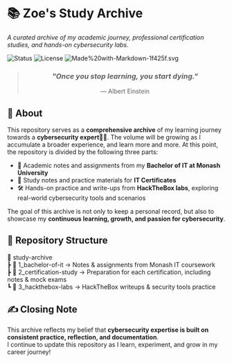 # 📚 Zoe's Study Archive  
_A curated archive of my academic journey, professional certification studies, and hands-on cybersecurity labs._

![Status](https://img.shields.io/badge/status-active-brightgreen)
![License](https://img.shields.io/badge/license-MIT-blue)
![Made%20with-Markdown-1f425f.svg](https://img.shields.io/badge/made%20with-Markdown-lightgrey)

> ### <p align="center"> *"Once you stop learning, you start dying."* </p>
> <p align="center">— Albert Einstein</p>

## 📖 About  
This repository serves as a **comprehensive archive** of my learning journey towards a **cybersecurity expert👩‍💻**. The volume will be growing as I accumulate a broader experience, and learn more and more. At this point, the repository is divided by the following three parts:

- 🏫 Academic notes and assignments from my **Bachelor of IT at Monash University**  
- 🔐 Study notes and practice materials for **IT Certificates**  
- 🛠️ Hands-on practice and write-ups from **HackTheBox labs**, exploring real-world cybersecurity tools and scenarios  

The goal of this archive is not only to keep a personal record, but also to showcase my **continuous learning, growth, and passion for cybersecurity**.

## 📂 Repository Structure
📂 study-archive \
┣ 📂 1_bachelor-of-it → Notes & assignments from Monash IT coursework \
┣ 📂 2_certification-study → Preparation for each certification, including notes & mock exams \
┗ 📂 3_hackthebox-labs → HackTheBox writeups & security tools practice

## ✍️ Closing Note  
This archive reflects my belief that **cybersecurity expertise is built on consistent practice, reflection, and documentation**.  
I continue to update this repository as I learn, experiment, and grow in my career journey!  
